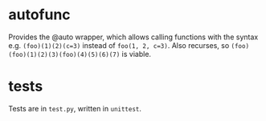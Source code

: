 # autofunc

Provides the @auto wrapper, which allows calling functions with the syntax e.g. `(foo)(1)(2)(c=3)` instead of `foo(1, 2, c=3)`. Also recurses, so `(foo)(foo)(1)(2)(3)(foo)(4)(5)(6)(7)` is viable.

# tests

Tests are in `test.py`, written in `unittest`.
